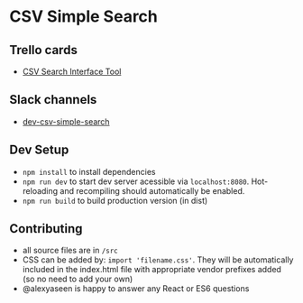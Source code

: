 # CSV Simple Search

## Trello cards

- [CSV Search Interface Tool](https://trello.com/c/IPXKBVOS)

## Slack channels

- [dev-csv-simple-search](https://devprogress.slack.com/messages/dev-csv-simple-search)

## Dev Setup

- `npm install` to install dependencies
- `npm run dev` to start dev server acessible via `localhost:8080`. Hot-reloading and recompiling should automatically be enabled.
- `npm run build` to build production version (in dist)

## Contributing

- all source files are in `/src`
- CSS can be added by: `import 'filename.css'`. They will be automatically included in the index.html file with appropriate vendor prefixes added (so no need to add your own)
- @alexyaseen is happy to answer any React or ES6 questions
